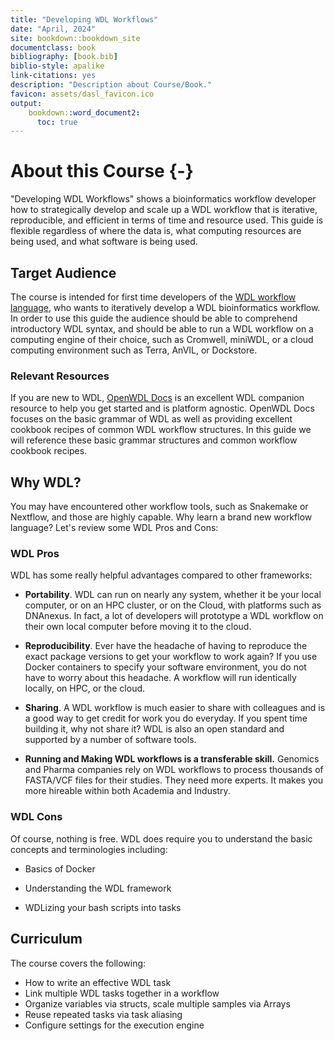 ```yaml
---
title: "Developing WDL Workflows"
date: "April, 2024"
site: bookdown::bookdown_site
documentclass: book
bibliography: [book.bib]
biblio-style: apalike
link-citations: yes
description: "Description about Course/Book."
favicon: assets/dasl_favicon.ico
output:
    bookdown::word_document2:
      toc: true
---
```


# About this Course {-}

"Developing WDL Workflows" shows a bioinformatics workflow developer how to strategically develop and scale up a WDL workflow that is iterative, reproducible, and efficient in terms of time and resource used. This guide is flexible regardless of where the data is, what computing resources are being used, and what software is being used. 

## Target Audience

The course is intended for first time developers of the [WDL workflow language](https://github.com/openwdl/wdl), who wants to iteratively develop a WDL bioinformatics workflow. In order to use this guide the audience should be able to comprehend introductory WDL syntax, and should be able to run a WDL workflow on a computing engine of their choice, such as Cromwell, miniWDL, or a cloud computing environment such as Terra, AnVIL, or Dockstore. 

### Relevant Resources

If you are new to WDL, [OpenWDL Docs](https://docs.openwdl.org/en/stable/) is an excellent WDL companion resource to help you get started and is platform agnostic. OpenWDL Docs focuses on the basic grammar of WDL as well as providing excellent cookbook recipes of common WDL workflow structures. In this guide we will reference these basic grammar structures and common workflow cookbook recipes.

## Why WDL?

You may have encountered other workflow tools, such as Snakemake or Nextflow, and those are highly capable. Why learn a brand new workflow language? Let's review some WDL Pros and Cons:

### WDL Pros

WDL has some really helpful advantages compared to other frameworks:

- **Portability**. WDL can run on nearly any system, whether it be your local computer, or on an HPC cluster, or on the Cloud, with platforms such as DNAnexus. In fact, a lot of developers will prototype a WDL workflow on their own local computer before moving it to the cloud.

- **Reproducibility**. Ever have the headache of having to reproduce the exact package versions to get your workflow to work again? If you use Docker containers to specify your software environment, you do not have to worry about this headache. A workflow will run identically locally, on HPC, or the cloud.

- **Sharing**. A WDL workflow is much easier to share with colleagues and is a good way to get credit for work you do everyday. If you spent time building it, why not share it? WDL is also an open standard and supported by a number of software tools.

- **Running and Making WDL workflows is a transferable skill.** Genomics and Pharma companies rely on WDL workflows to process thousands of FASTA/VCF files for their studies. They need more experts. It makes you more hireable within both Academia and Industry. 

### WDL Cons

Of course, nothing is free. WDL does require you to understand the basic concepts and terminologies including:

 - Basics of Docker

 - Understanding the WDL framework

 - WDLizing your bash scripts into tasks


## Curriculum


The course covers the following: 

- How to write an effective WDL task
- Link multiple WDL tasks together in a workflow 
- Organize variables via structs, scale multiple samples via Arrays
- Reuse repeated tasks via task aliasing
- Configure settings for the execution engine


